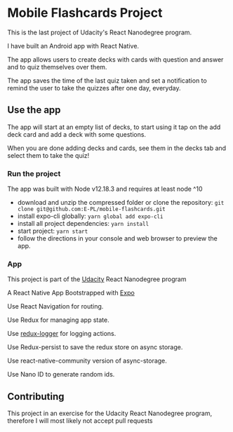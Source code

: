 # Mobile Flashcards Project

This is the last project of Udacity's React Nanodegree program.

I have built an Android app with React Native.

The app allows users to create decks with cards with question and answer and to quiz themselves over them.

The app saves the time of the last quiz taken and set a notification to remind the user to take the quizzes after one day, everyday.


## Use the app

The app will start at an empty list of decks, to start using it tap on the add deck card and add a deck with some questions.

When you are done adding decks and cards, see them in the decks tab and select them to take the quiz! 


### Run the project

 The app was built with Node v12.18.3 and requires at least node ^10 

 * download and unzip the compressed folder or clone the repository: `git clone git@github.com:E-PL/mobile-flashcards.git`
 * install expo-cli globally: `yarn global add expo-cli`
 * install all project dependencies: `yarn install`
 * start project: `yarn start`
 * follow the directions in your console and web browser to preview the app.


### App

This project is part of the [Udacity](https://udacity.com) React Nanodegree program

A React Native App Bootstrapped with [Expo](https://expo.io/)

Use React Navigation for routing.

Use Redux for managing app state.

Use [redux-logger](https://github.com/theaqua/redux-logger) for logging actions.

Use Redux-persist to save the redux store on async storage.

Use react-native-community version of async-storage.

Use Nano ID to generate random ids.


## Contributing

This project in an exercise for the Udacity React Nanodegree program, therefore I will most likely not accept pull requests